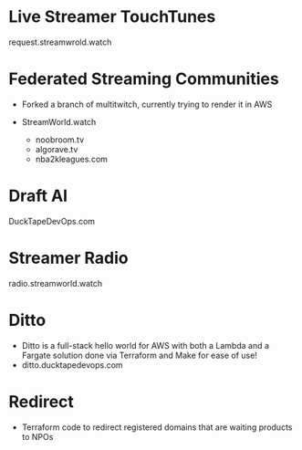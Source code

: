 # Live Streamer TouchTunes
request.streamwrold.watch

# Federated Streaming Communities
- Forked a branch of multitwitch, currently trying to render it in AWS
  
- StreamWorld.watch
  - noobroom.tv
  - algorave.tv
  - nba2kleagues.com


# Draft AI
DuckTapeDevOps.com

# Streamer Radio
radio.streamworld.watch

# Ditto
- Ditto is a full-stack hello world for AWS with both a Lambda and a Fargate solution done via Terraform and Make for ease of use!
- ditto.ducktapedevops.com

# Redirect
- Terraform code to redirect registered domains that are waiting products to NPOs